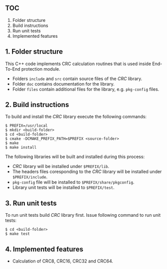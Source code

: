 ## TOC
1. Folder structure
2. Build instructions
3. Run unit tests
4. Implemented features


## 1. Folder structure

This C++ code implements CRC calculation routines that is used inside End-To-End protection module.
* Folders `include` and `src` contain source files of the *CRC* library.
* Folder `doc` contains documentation for the library.
* Folder `files` contain additional files  for the library, e.g. `pkg-config` files.


## 2. Build instructions

To build and install the *CRC* library execute the following commands:

    $ PREFIX=/usr/local
    $ mkdir <build-folder>
    $ cd <build-folder>
    $ cmake -DCMAKE_PREFIX_PATH=$PREFIX <source-folder>
    $ make
    $ make install

The following libraries will be built and installed during this process:
* *CRC* library will be installed under `$PREFIX/lib`.
* The headers files coresponding to the *CRC* library will be installed under `$PREFIX/include`.
* `pkg-config` file will be installed to `$PREFIX/share/pkgconfig`.
* Library unit tests will be installed to `$PREFIX/test`.


## 3. Run unit tests

To run unit tests build *CRC* library first.
Issue following command to run unit tests:

    $ cd <build-folder>
    $ make test


## 4. Implemented features

* Calculation of CRC8, CRC16, CRC32 and CRC64.

